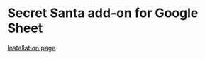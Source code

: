 # Secret Santa add-on for Google Sheet

[Installation page](https://chrome.google.com/webstore/detail/secret-santa/eoognkhkcdgmnhmlobgnehlpjmdcngkk)

